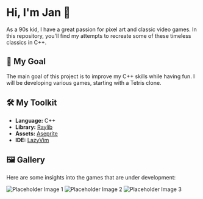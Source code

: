 # Hi, I'm Jan 👋

As a 90s kid, I have a great passion for pixel art and classic video games. In this repository, you'll find my attempts to recreate some of these timeless classics in C++.

## 🎯 My Goal

The main goal of this project is to improve my C++ skills while having fun. I will be developing various games, starting with a Tetris clone.

## 🛠️ My Toolkit

*   **Language:** C++
*   **Library:** [Raylib](https://www.raylib.com/)
*   **Assets:** [Aseprite](https://www.aseprite.org/)
*   **IDE:** [LazyVim](https://www.lazyvim.org/)

## 🖼️ Gallery

Here are some insights into the games that are under development:

![Placeholder Image 1](https://via.placeholder.com/400x300.png?text=Game+Screenshot+1)
![Placeholder Image 2](https://via.placeholder.com/400x300.png?text=Game+Screenshot+2)
![Placeholder Image 3](https://via.placeholder.com/400x300.png?text=Game+Screenshot+3)